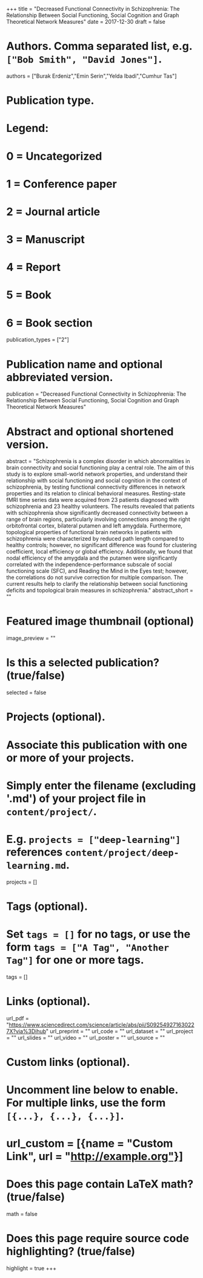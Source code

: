 +++
title = "Decreased Functional Connectivity in Schizophrenia: The Relationship Between Social Functioning, Social Cognition and Graph Theoretical Network Measures"
date = 2017-12-30
draft = false

# Authors. Comma separated list, e.g. `["Bob Smith", "David Jones"]`.
authors = ["Burak Erdeniz","Emin Serin","Yelda Ibadi","Cumhur Tas"]

# Publication type.
# Legend:
# 0 = Uncategorized
# 1 = Conference paper
# 2 = Journal article
# 3 = Manuscript
# 4 = Report
# 5 = Book
# 6 = Book section
publication_types = ["2"]

# Publication name and optional abbreviated version.
publication = "Decreased Functional Connectivity in Schizophrenia: The Relationship Between Social Functioning, Social Cognition and Graph Theoretical Network Measures"

# Abstract and optional shortened version.
abstract = "Schizophrenia is a complex disorder in which abnormalities in brain connectivity and social functioning play a central role. The aim of this study is to explore small-world network properties, and understand their relationship with social functioning and social cognition in the context of schizophrenia, by testing functional connectivity differences in network properties and its relation to clinical behavioral measures. Resting-state fMRI time series data were acquired from 23 patients diagnosed with schizophrenia and 23 healthy volunteers. The results revealed that patients with schizophrenia show significantly decreased connectivity between a range of brain regions, particularly involving connections among the right orbitofrontal cortex, bilateral putamen and left amygdala. Furthermore, topological properties of functional brain networks in patients with schizophrenia were characterized by reduced path length compared to healthy controls; however, no significant difference was found for clustering coefficient, local efficiency or global efficiency. Additionally, we found that nodal efficiency of the amygdala and the putamen were significantly correlated with the independence-performance subscale of social functioning scale (SFC), and Reading the Mind in the Eyes test; however, the correlations do not survive correction for multiple comparison. The current results help to clarify the relationship between social functioning deficits and topological brain measures in schizophrenia."
abstract_short = ""

# Featured image thumbnail (optional)
image_preview = ""

# Is this a selected publication? (true/false)
selected = false

# Projects (optional).
#   Associate this publication with one or more of your projects.
#   Simply enter the filename (excluding '.md') of your project file in `content/project/`.
#   E.g. `projects = ["deep-learning"]` references `content/project/deep-learning.md`.
projects = []

# Tags (optional).
#   Set `tags = []` for no tags, or use the form `tags = ["A Tag", "Another Tag"]` for one or more tags.
tags = []

# Links (optional).
url_pdf = "https://www.sciencedirect.com/science/article/abs/pii/S092549271630227X?via%3Dihub"
url_preprint = ""
url_code = ""
url_dataset = ""
url_project = ""
url_slides = ""
url_video = ""
url_poster = ""
url_source = ""

# Custom links (optional).
#   Uncomment line below to enable. For multiple links, use the form `[{...}, {...}, {...}]`.
# url_custom = [{name = "Custom Link", url = "http://example.org"}]

# Does this page contain LaTeX math? (true/false)
math = false

# Does this page require source code highlighting? (true/false)
highlight = true
+++